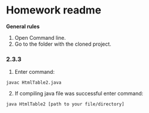 # Homework readme
 **General rules**
1.  Open Command line.
2.  Go to the folder with the cloned project. 
### 2.3.3 
1. Enter command: 
```
javac HtmlTable2.java
```
2. If compiling java file was successful enter command:
```
java HtmlTable2 [path to your file/directory]
```
